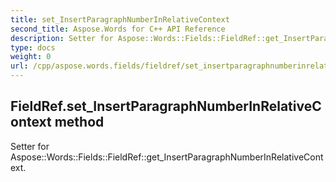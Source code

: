 ```yaml
---
title: set_InsertParagraphNumberInRelativeContext
second_title: Aspose.Words for C++ API Reference
description: Setter for Aspose::Words::Fields::FieldRef::get_InsertParagraphNumberInRelativeContext. 
type: docs
weight: 0
url: /cpp/aspose.words.fields/fieldref/set_insertparagraphnumberinrelativecontext/
---
```

## FieldRef.set_InsertParagraphNumberInRelativeContext method


Setter for Aspose::Words::Fields::FieldRef::get_InsertParagraphNumberInRelativeContext. 

